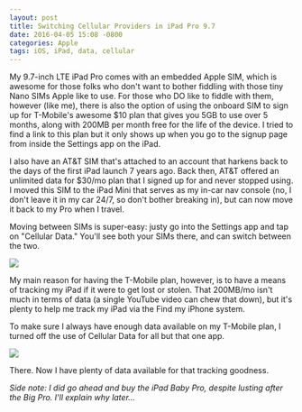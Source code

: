 ```yaml
---
layout: post
title: Switching Cellular Providers in iPad Pro 9.7
date: 2016-04-05 15:08 -0800
categories: Apple
tags: iOS, iPad, data, cellular
---
```


My 9.7-inch LTE iPad Pro comes with an embedded Apple SIM, which is awesome for those folks who don't want to bother fiddling with those tiny Nano SIMs Apple like to use. For those who DO like to fiddle with them, however (like me), there is also the option of using the onboard SIM to sign up for T-Mobile's awesome $10 plan that gives you 5GB to use over 5 months, along with 200MB per month free for the life of the device. I tried to find a link to this plan but it only shows up when you go to the signup page from inside the Settings app on the iPad.

I also have an AT&T SIM that's attached to an account that harkens back to the days of the first iPad launch 7 years ago. Back then, AT&T offered an unlimited data for $30/mo plan that I signed up for and never stopped using. I moved this SIM to the iPad Mini that serves as my in-car nav console (no, I don't leave it in my car 24/7, so don't bother breaking in), but can now move it back to my Pro when I travel.

Moving between SIMs is super-easy: justy go into the Settings app and tap on "Cellular Data." You'll see both your SIMs there, and can switch between the two.

![](http://lowlyadmin.com/img/2016-04-05-ipad-cellular-switch.png)

My main reason for having the T-Mobile plan, however, is to have a means of tracking my iPad if it were to get lost or stolen. That 200MB/mo isn't much in terms of data (a single YouTube video can chew that down), but it's plenty to help me track my iPad via the Find my iPhone system.

To make sure I always have enough data available on my T-Mobile plan, I turned off the use of Cellular Data for all but that one app.

![](http://lowlyadmin.com/img/2014-04-05-cell-data-usage.png)

There. Now I have plenty of data available for that tracking goodness.

_Side note: I did go ahead and buy the iPad Baby Pro, despite lusting after the Big Pro. I'll explain why later..._